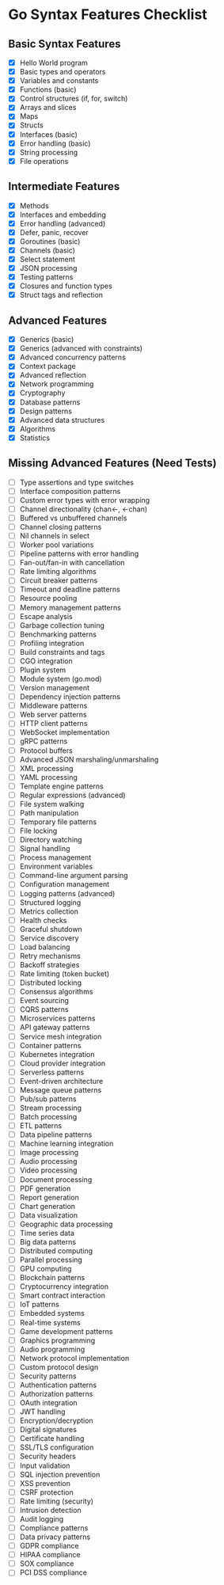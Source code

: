 # Go Syntax Features Checklist

## Basic Syntax Features
- [x] Hello World program
- [x] Basic types and operators
- [x] Variables and constants
- [x] Functions (basic)
- [x] Control structures (if, for, switch)
- [x] Arrays and slices
- [x] Maps
- [x] Structs
- [x] Interfaces (basic)
- [x] Error handling (basic)
- [x] String processing
- [x] File operations

## Intermediate Features
- [x] Methods
- [x] Interfaces and embedding
- [x] Error handling (advanced)
- [x] Defer, panic, recover
- [x] Goroutines (basic)
- [x] Channels (basic)
- [x] Select statement
- [x] JSON processing
- [x] Testing patterns
- [x] Closures and function types
- [x] Struct tags and reflection

## Advanced Features
- [x] Generics (basic)
- [x] Generics (advanced with constraints)
- [x] Advanced concurrency patterns
- [x] Context package
- [x] Advanced reflection
- [x] Network programming
- [x] Cryptography
- [x] Database patterns
- [x] Design patterns
- [x] Advanced data structures
- [x] Algorithms
- [x] Statistics

## Missing Advanced Features (Need Tests)
- [ ] Type assertions and type switches
- [ ] Interface composition patterns
- [ ] Custom error types with error wrapping
- [ ] Channel directionality (chan<-, <-chan)
- [ ] Buffered vs unbuffered channels
- [ ] Channel closing patterns
- [ ] Nil channels in select
- [ ] Worker pool variations
- [ ] Pipeline patterns with error handling
- [ ] Fan-out/fan-in with cancellation
- [ ] Rate limiting algorithms
- [ ] Circuit breaker patterns
- [ ] Timeout and deadline patterns
- [ ] Resource pooling
- [ ] Memory management patterns
- [ ] Escape analysis
- [ ] Garbage collection tuning
- [ ] Benchmarking patterns
- [ ] Profiling integration
- [ ] Build constraints and tags
- [ ] CGO integration
- [ ] Plugin system
- [ ] Module system (go.mod)
- [ ] Version management
- [ ] Dependency injection patterns
- [ ] Middleware patterns
- [ ] Web server patterns
- [ ] HTTP client patterns
- [ ] WebSocket implementation
- [ ] gRPC patterns
- [ ] Protocol buffers
- [ ] Advanced JSON marshaling/unmarshaling
- [ ] XML processing
- [ ] YAML processing
- [ ] Template engine patterns
- [ ] Regular expressions (advanced)
- [ ] File system walking
- [ ] Path manipulation
- [ ] Temporary file patterns
- [ ] File locking
- [ ] Directory watching
- [ ] Signal handling
- [ ] Process management
- [ ] Environment variables
- [ ] Command-line argument parsing
- [ ] Configuration management
- [ ] Logging patterns (advanced)
- [ ] Structured logging
- [ ] Metrics collection
- [ ] Health checks
- [ ] Graceful shutdown
- [ ] Service discovery
- [ ] Load balancing
- [ ] Retry mechanisms
- [ ] Backoff strategies
- [ ] Rate limiting (token bucket)
- [ ] Distributed locking
- [ ] Consensus algorithms
- [ ] Event sourcing
- [ ] CQRS patterns
- [ ] Microservices patterns
- [ ] API gateway patterns
- [ ] Service mesh integration
- [ ] Container patterns
- [ ] Kubernetes integration
- [ ] Cloud provider integration
- [ ] Serverless patterns
- [ ] Event-driven architecture
- [ ] Message queue patterns
- [ ] Pub/sub patterns
- [ ] Stream processing
- [ ] Batch processing
- [ ] ETL patterns
- [ ] Data pipeline patterns
- [ ] Machine learning integration
- [ ] Image processing
- [ ] Audio processing
- [ ] Video processing
- [ ] Document processing
- [ ] PDF generation
- [ ] Report generation
- [ ] Chart generation
- [ ] Data visualization
- [ ] Geographic data processing
- [ ] Time series data
- [ ] Big data patterns
- [ ] Distributed computing
- [ ] Parallel processing
- [ ] GPU computing
- [ ] Blockchain patterns
- [ ] Cryptocurrency integration
- [ ] Smart contract interaction
- [ ] IoT patterns
- [ ] Embedded systems
- [ ] Real-time systems
- [ ] Game development patterns
- [ ] Graphics programming
- [ ] Audio programming
- [ ] Network protocol implementation
- [ ] Custom protocol design
- [ ] Security patterns
- [ ] Authentication patterns
- [ ] Authorization patterns
- [ ] OAuth integration
- [ ] JWT handling
- [ ] Encryption/decryption
- [ ] Digital signatures
- [ ] Certificate handling
- [ ] SSL/TLS configuration
- [ ] Security headers
- [ ] Input validation
- [ ] SQL injection prevention
- [ ] XSS prevention
- [ ] CSRF protection
- [ ] Rate limiting (security)
- [ ] Intrusion detection
- [ ] Audit logging
- [ ] Compliance patterns
- [ ] Data privacy patterns
- [ ] GDPR compliance
- [ ] HIPAA compliance
- [ ] SOX compliance
- [ ] PCI DSS compliance
